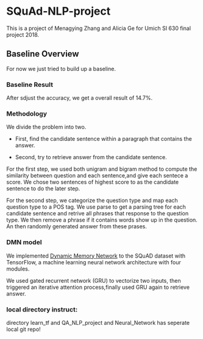 # SQuAd-NLP-project
This is a project of Menagying Zhang and Alicia Ge for Umich SI 630 final project 2018.

## Baseline Overview
For now we just tried to build up a baseline.

### Baseline Result
After sdjust the accuracy, we get a overall result of 14.7%.

### Methodology

We divide the problem into two. 

* First, find the candidate sentence within a paragraph that contains the answer. 

* Second, try to retrieve answer from the candidate sentence.

For the first step, we used both unigram and bigram method to compute the similarity between question and each sentence,and give each sentece a score. We chose two sentences of highest score to as the candidate sentence to do the later step.

For the second step, we categorize the question type and map each question type to a POS tag. We use parse to get a parsing tree for each candidate sentence and retrive all phrases that response to the question type. We then remove a phrase if it contains words show up in the question. An then randomly generated answer from these prases.

### DMN model

We implemented [Dynamic Memory Network](https://arxiv.org/abs/1506.07285) to the SQuAD dataset with TensorFlow, a machine learning neural network architecture with four modules.

We used gated recurrent network (GRU) to vectorize two inputs, then triggered an iterative attention process,finally used GRU again to retrieve answer.



### local directory instruct:
directory learn_tf and QA_NLP_project and Neural_Network has seperate local git repo!

